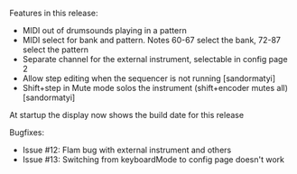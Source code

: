 Features in this release:

* MIDI out of drumsounds playing in a pattern
* MIDI select for bank and pattern. Notes 60-67 select the bank, 72-87 select the pattern
* Separate channel for the external instrument, selectable in config page 2
* Allow step editing when the sequencer is not running [sandormatyi]
* Shift+step in Mute mode solos the instrument (shift+encoder mutes all) [sandormatyi]

At startup the display now shows the build date for this release

Bugfixes:
- Issue #12: Flam bug with external instrument and others
- Issue #13: Switching from keyboardMode to config page doesn't work
 